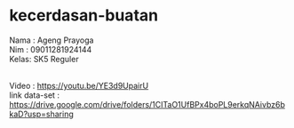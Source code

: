 # kecerdasan-buatan

Nama : Ageng Prayoga
<br>Nim  : 09011281924144
<br>Kelas: SK5 Reguler

<br>Video : https://youtu.be/YE3d9UpairU
<br>link data-set : https://drive.google.com/drive/folders/1CITaO1UfBPx4boPL9erkqNAivbz6bkaD?usp=sharing
